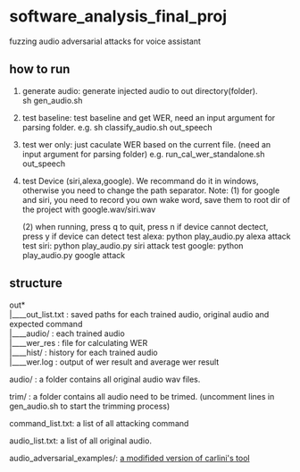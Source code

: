 # software_analysis_final_proj
fuzzing audio adversarial attacks for voice assistant


## how to run
1. generate audio: generate injected audio to out directory(folder).  
	sh gen_audio.sh

2. test baseline: test baseline and get WER, need an input argument for parsing folder.
        e.g. sh classify_audio.sh out_speech

3. test wer only: just caculate WER based on the current file. (need an input argument for parsing folder)
	e.g. run_cal_wer_standalone.sh out_speech

4. test Device (siri,alexa,google). We recommand do it in windows, otherwise you need to change the path separator.
Note: (1)  for google and siri, you need to record you own wake word, save them to root dir of the project with google.wav/siri.wav
      
      (2)  when running, press q to quit, press n if device cannot dectect, press y if device can detect 
	test alexa: python play_audio.py alexa attack
	test siri: python play_audio.py siri attack
	test google: python play_audio.py google attack

## structure

out* \
|____out_list.txt : saved paths for each trained audio, original audio and expected command \
|____audio/       : each trained audio \
|____wer_res      : file for calculating WER \
|____hist/        : history for each trained audio \
|____wer.log      : output of wer result and average wer result

audio/ : a folder contains all original audio wav files.

trim/ : a folder contains all audio need to be trimed. (uncomment lines in gen_audio.sh to start the trimming process)

command_list.txt: a list of all attacking command


audio_list.txt: a list of all original audio.

audio_adversarial_examples/: [a modifided version of carlini's tool](https://github.com/carlini/audio_adversarial_examples)



